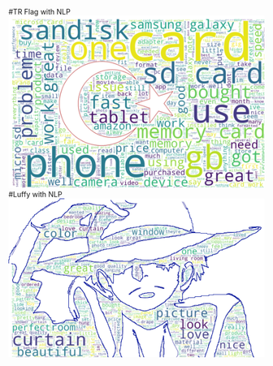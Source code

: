 #TR Flag with NLP
![Markdown Resim](https://github.com/recepbulbul/NLP_Entry/blob/main/FlagTR.png)
#Luffy with NLP
![Markdown Resim](https://github.com/recepbulbul/NLP_Entry/blob/main/Luffy_Amazon.png)
